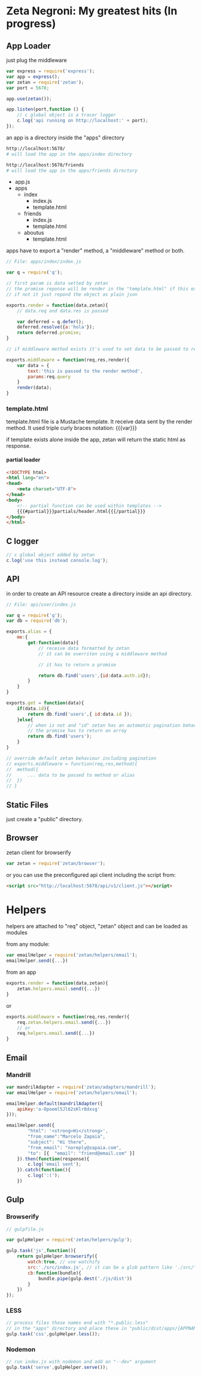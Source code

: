 # Zeta Negroni: My greatest hits (In progress)


## App Loader

just plug the middleware

```js
var express = require('express');
var app = express();
var zetan = require('zetan');
var port = 5678;

app.use(zetan());

app.listen(port,function () {
	// c global object is a tracer logger
	c.log('api running on http://localhost:' + port);
});
```

an app is a directory inside the "apps" directory

```sh
http://localhost:5678/
# will load the app in the apps/index directory

http://localhost:5678/friends
# will load the app in the apps/friends directory
```

- app.js
- apps
	- index
		- index.js
		- template.html
	- friends
		- index.js
		- template.html
	- aboutus
		- template.html

apps have to export a "render" method, a "middleware" method or both.

```js
// File: apps/index/index.js

var q = require('q');

// first param is data setted by zetan
// the promise reponse will be render in the "template.html" if this exists
// if not it just repond the object as plain json

exports.render = function(data,zetan){
	// data.req and data.res is passed 

	var deferred = q.defer();
	deferred.resolve({a:'hola'});
	return deferred.promise;
}

// if middleware method exists it's used to set data to be passed to render method

exports.middleware = function(req,res,render){
	var data = {
		text:'this is passed to the render method',
		params:req.query
	}
	render(data);
}

```

### template.html

template.html file is a Mustache template. 
It receive data sent by the render method. 
It used triple curly braces notation: {{{var}}}

if template exists alone inside the app, zetan will return the static html as response.

#### partial loader

```html
<!DOCTYPE html>
<html lang="en">
<head>
	<meta charset="UTF-8">	
</head>
<body>
	<!-- partial function can be used within templates -->
	{{{#partial}}}partials/header.html{{{/partial}}}
</body>
</html>

```

## C logger

```js
// c global object added by zetan
c.log('use this instead console.log');
```

## API

in order to create an API resource create a directory inside an api directory.

```js
// File: api/user/index.js

var q = require('q');
var db = require('db');

exports.alias = {
	me:{
		get:function(data){
			// receive data formatted by zetan 
			// it can be overriten using a middleware method

			// it has to return a promise

			return db.find('users',{id:data.auth.id});
		}
	}
}

exports.get = function(data){
	if(data.id){
		return db.find('users',{ id:data.id });
	}else{
		// when is not and "id" zetan has an automatic pagination behaviour
		// the promise has to return an array
		return db.find('users');
	}
}

// override default zetan behaviour including pagination
// exports.middleware = function(req,res,method){
// 	method({
// 		... data to be passed to method or alias
// 	})
// }

```

## Static Files

just create a "public" directory.

## Browser

zetan client for browserify
```js
var zetan = require('zetan/browser');
```
or you can use the preconfigured api client including the script from:

```html
<script src="http://localhost:5678/api/v1/client.js"></script>
```

# Helpers

helpers are attached to "req" object, "zetan" object and can be loaded as modules

from any module:

```js
var emailHelper = require('zetan/helpers/email');
emailHelper.send({...})
```

from an app

```js
exports.render = function(data,zetan){
	zetan.helpers.email.send({...})
}
```

or

```js
exports.middleware = function(req,res,render){
	req.zetan.helpers.email.send({...})
	// or
	req.helpers.email.send({...})
}
```



## Email

### Mandrill

```js
var mandrilAdapter = require('zetan/adapters/mandrill');
var emailHelper = require('zetan/helpers/email');

emailHelper.default(mandrilAdapter({
	apiKey:'o-Opoeml5Jl62sKlr8dxsg'
}));

emailHelper.send({
		"html": '<strong>Hi</strong>',
		"from_name":"Marcelo Zapaia",
	    "subject": "Hi there",
	    "from_email": "noreply@zapaia.com",
	    "to": [{  "email": "friend@email.com" }]
	}).then(function(response){
		c.log('email sent');
	}).catch(function(){
		c.log(':(');
	})
```



## Gulp

### Browserify

```js
// gulpfile.js

var gulpHelper = require('zetan/helpers/gulp');

gulp.task('js',function(){
	return gulpHelper.browserify({ 
		watch:true, // use watchify
		src:'./src/index.js', // it can be a glob pattern like './src/*.js'
		cb:function(bundle){
			bundle.pipe(gulp.dest('./js/dist'))
		}
	})
});
```

### LESS
```js
// process files those names end with "*.public.less"
// in the "apps" directory and place these in "public/dist/apps/{APPNAME}/{FILENAME}.css"
gulp.task('css',gulpHelper.less());
```

### Nodemon
```js
// run index.js with nodemon and add an "--dev" argument
gulp.task('serve',gulpHelper.serve());
```